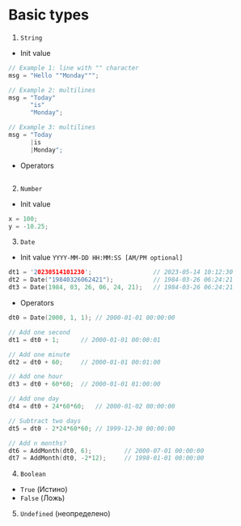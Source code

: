 # Basic types

1. `String`
+ Init value
```cpp
// Example 1: line with "" character
msg = "Hello ""Monday""";

// Example 2: multilines
msg = "Today"
      "is"
      "Monday";

// Example 3: multilines
msg = "Today
      |is
      |Monday";
```
+ Operators
```cpp

```
2. `Number`
+ Init value
```cpp
x = 100;
y = -10.25;
```
3. `Date`
+ Init value `YYYY-MM-DD HH:MM:SS [AM/PM optional]`
```cpp
dt1 = '20230514101230';                 // 2023-05-14 10:12:30
dt2 = Date("19840326062421");           // 1984-03-26 06:24:21
dt3 = Date(1984, 03, 26, 06, 24, 21);   // 1984-03-26 06:24:21
```
+ Operators
```cpp
dt0 = Date(2000, 1, 1); // 2000-01-01 00:00:00

// Add one second
dt1 = dt0 + 1;      // 2000-01-01 00:00:01

// Add one minute
dt2 = dt0 + 60;     // 2000-01-01 00:01:00

// Add one hour
dt3 = dt0 + 60*60;  // 2000-01-01 01:00:00

// Add one day
dt4 = dt0 + 24*60*60;   // 2000-01-02 00:00:00

// Subtract two days
dt5 = dt0 - 2*24*60*60; // 1999-12-30 00:00:00

// Add n months?
dt6 = AddMonth(dt0, 6);         // 2000-07-01 00:00:00
dt7 = AddMonth(dt0, -2*12);     // 1998-01-01 00:00:00
```
4. `Boolean`
+ `True` (Истино)
+ `False` (Ложь)

5. `Undefined` (неопределено)